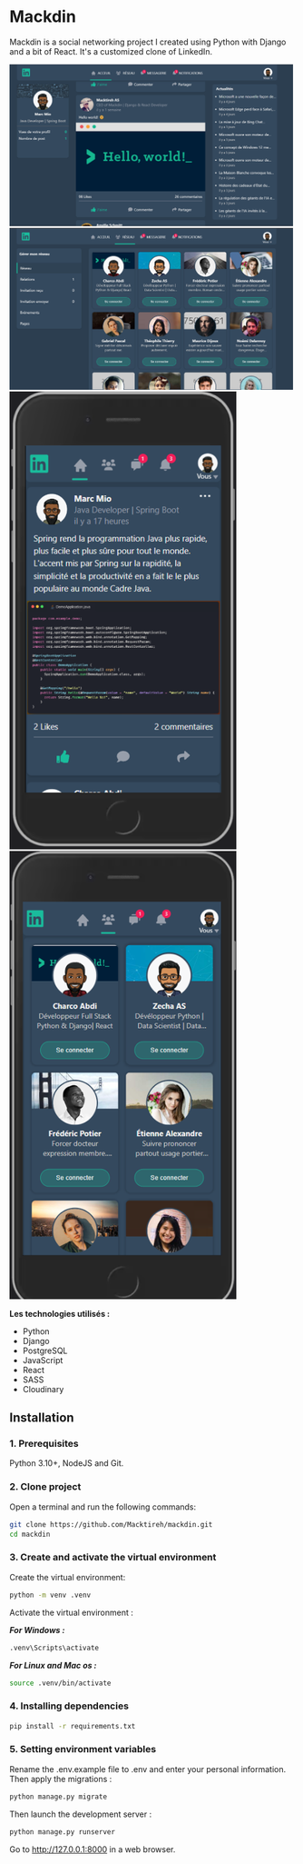 # Mackdin

Mackdin is a social networking project I created using Python with Django and a bit of React. It's a customized clone of LinkedIn.

  <!-- <table>
    <tr>
      <td>
        <img src="static/home/img/mackdin_1.png" width=400 />
      </td>
      <td>
        <img src="static/home/img/mackdin_2.png" width=400 />
      </td>      
    </tr>   
    <tr>
      <td>
        <img src="static/home/img/mackdin_3.png" height=400 />
      </td>
      <td>
        <img src="static/home/img/mackdin_4.png" height=400 />
      </td>      
    </tr>   
</table> -->

 
<img src="static/home/img/mackdin_1.png" width=500 />
<img src="static/home/img/mackdin_2.png" width=500 />
<img src="static/home/img/mackdin_3.png" width=400 />
<img src="static/home/img/mackdin_4.png" width=400 />

<!--
![](static/home/img/mackdin_1.png)
![](static/home/img/mackdin_2.png)
![](static/home/img/mackdin_3.png)
![](static/home/img/mackdin_4.png)
![](static/home/img/mackdin_5.png) -->

**Les technologies utilisés :**

- Python
- Django
- PostgreSQL
- JavaScript
- React
- SASS
- Cloudinary

## Installation

### 1. Prerequisites

Python 3.10+, NodeJS and Git.

### 2. Clone project

Open a terminal and run the following commands:

```bash
git clone https://github.com/Macktireh/mackdin.git
cd mackdin
```

### 3. Create and activate the virtual environment

Create the virtual environment:

```bash
python -m venv .venv
```

Activate the virtual environment :

**_For Windows :_**

```bash
.venv\Scripts\activate
```

**_For Linux and Mac os :_**

```bash
source .venv/bin/activate
```

### 4. Installing dependencies

```bash
pip install -r requirements.txt
```

### 5. Setting environment variables

Rename the .env.example file to .env and enter your personal information.
Then apply the migrations :

```bash
python manage.py migrate
```

Then launch the development server :

```bash
python manage.py runserver
```

Go to http://127.0.0.1:8000 in a web browser.
